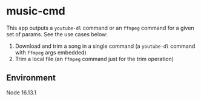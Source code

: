 # music-cmd

This app outputs a `youtube-dl` command or an `ffmpeg` command for a given set of params. See the use cases below:

1. Download and trim a song in a single command (a `youtube-dl` command with `ffmpeg` args embedded)
1. Trim a local file (an `ffmpeg` command just for the trim operation)

## Environment

Node 16.13.1
